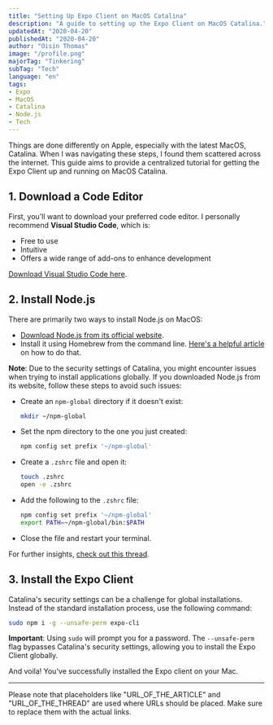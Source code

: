 ```yaml
---
title: "Setting Up Expo Client on MacOS Catalina"
description: "A guide to setting up the Expo Client on MacOS Catalina."
updatedAt: "2020-04-20"
publishedAt: "2020-04-20"
author: "Oisín Thomas"
image: "/profile.png"
majorTag: "Tinkering"
subTag: "Tech"
language: "en"
tags: 
- Expo
- MacOS
- Catalina
- Node.js
- Tech
---
```


Things are done differently on Apple, especially with the latest MacOS, Catalina. When I was navigating these steps, I found them scattered across the internet. This guide aims to provide a centralized tutorial for getting the Expo Client up and running on MacOS Catalina.

## 1. Download a Code Editor

First, you'll want to download your preferred code editor. I personally recommend **Visual Studio Code**, which is:
- Free to use
- Intuitive
- Offers a wide range of add-ons to enhance development

[Download Visual Studio Code here](https://code.visualstudio.com/).

## 2. Install Node.js

There are primarily two ways to install Node.js on MacOS:

- [Download Node.js from its official website](https://nodejs.org/).
- Install it using Homebrew from the command line. [Here's a helpful article](URL_OF_THE_ARTICLE) on how to do that.

**Note**: Due to the security settings of Catalina, you might encounter issues when trying to install applications globally. If you downloaded Node.js from its website, follow these steps to avoid such issues:

- Create an `npm-global` directory if it doesn't exist:
  ```bash
  mkdir ~/npm-global
  ```

- Set the npm directory to the one you just created:
  ```bash
  npm config set prefix '~/npm-global'
  ```

- Create a `.zshrc` file and open it:
  ```bash
  touch .zshrc
  open -e .zshrc
  ```

- Add the following to the `.zshrc` file:
  ```bash
  npm config set prefix '~/npm-global'
  export PATH=~/npm-global/bin:$PATH
  ```

- Close the file and restart your terminal.

For further insights, [check out this thread](URL_OF_THE_THREAD).

## 3. Install the Expo Client

Catalina's security settings can be a challenge for global installations. Instead of the standard installation process, use the following command:

```bash
sudo npm i -g --unsafe-perm expo-cli
```

**Important**: Using `sudo` will prompt you for a password. The `--unsafe-perm` flag bypasses Catalina's security settings, allowing you to install the Expo Client globally.

And voila! You've successfully installed the Expo client on your Mac.

---

Please note that placeholders like "URL_OF_THE_ARTICLE" and "URL_OF_THE_THREAD" are used where URLs should be placed. Make sure to replace them with the actual links.